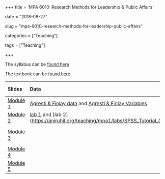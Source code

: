 +++
title = 'MPA 6010: Research Methods for Leadership & Public Affairs'

date = "2018-08-27"

slug =  "mpa-6010-research-methods-for-leadership-public-affairs"

categories = ["Teaching"]

tags = ["Teaching"]

+++

The syllabus can be [found here](https://aniruhil.org/teaching/mpa1/syllabus.pdf)  

The textbook can be [found here](https://people.ohio.edu/ruhil/statasbook/)

| Slides | Data | SPSS Tutorials | 
| :---   | :--- | :----          |
| [Module 1](https://aniruhil.org/teaching/mpa1/slides/module01.html) | [Agresti &  Finlay data](https://aniruhil.org/teaching/mpa1/Agresti_Finlay_Data.zip) and [Agresti &  Finlay Variables](Agresti_Finlay_Data_Variables.pdf) | |
| [Module 2](https://aniruhil.org/teaching/mpa1/slides/module02.html) | [lab 1](https://aniruhil.org/teaching/mpa1/labs/SPSS_Tutorial_01.html) and [lab 2] (https://aniruhil.org/teaching/mpa1/labs/SPSS_Tutorial_02.html) |
| [Module 3](https://aniruhil.org/teaching/mpa1/slides/module03.html) |  | [lab 3](https://aniruhil.org/teaching/mpa1/labs/SPSS_Tutorial_03.html) and [lab 4](https://aniruhil.org/teaching/mpa1/labs/SPSS_Tutorial_04.html) |
| [Module 4](https://aniruhil.org/teaching/mpa1/slides/module04.html) |  | [lab 5](https://aniruhil.org/teaching/mpa1/labs/SPSS_Tutorial_05.html) |
| [Module 5](https://aniruhil.org/teaching/mpa1/slides/module05.html) |  | [lab 6](https://aniruhil.org/teaching/mpa1/labs/SPSS_Tutorial_06.html) |


